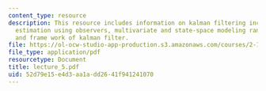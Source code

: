 ```yaml
---
content_type: resource
description: This resource includes information on kalman filtering including state
  estimation using observers, multivariate and state-space modeling random processes,
  and frame work of kalman filter.
file: https://ol-ocw-studio-app-production.s3.amazonaws.com/courses/2-160-identification-estimation-and-learning-spring-2006/52d79e15e4d3aa1add2641f941241070_lecture_5.pdf
file_type: application/pdf
resourcetype: Document
title: lecture_5.pdf
uid: 52d79e15-e4d3-aa1a-dd26-41f941241070
---
```

